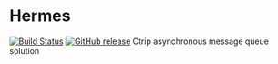 # Hermes 
[![Build Status](https://travis-ci.org/ctripcorp/hermes.png?branch=master)](https://travis-ci.org/ctripcorp/hermes)
[![GitHub release](https://img.shields.io/github/release/ctripcorp/hermes.svg)](https://github.com/ctripcorp/hermes/releases)
Ctrip asynchronous message queue solution
